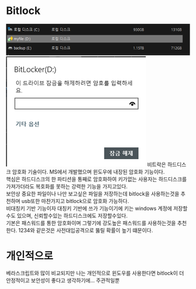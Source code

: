 # Bitlock
![](./img/bitlock.png)
![](./img/bitlock2.png)
비트락은 하드디스크 암호화 기술이다. MS에서 개발했으며 윈도우에 내장된 암호화 기능이다.  
핵심은 하드디스크의 한 파티션을 통째로 암호화하여 키가없는 사용자는 하드디스크를 가져가더라도 복호화를 못하는 강력한 기능을 가지고있다.  
보안상 중요한 파일이나 나만 보고싶은 파일을 저장하는데 bitlock을 사용하는것을 추천하며 usb또한 마찬가지고 bitlock으로 암호화 가능하다.  
비대칭키 기반 기능이자 대칭키 기반에 쓰가 기능이기에 키는 windows 계정에 저장할수도 있으며, 신뢰할수있는 하드디스크에도 저장할수있다.  
기본은 패스워드를 통한 암호화이며 그렇기에 강도높은 패스워드를 사용하는것을 추천한다. 1234와 같은것은 사전대입공격으로 뚫릴 확률이 높기 떄문이다.  


# 개인적으로 
베라스크립트와 많이 비교되지만 나는 개인적으로 윈도우를 사용한다면 bitlock이 더 안정적이고 보안성이 좋다고 생각하기에... 주관적일뿐 